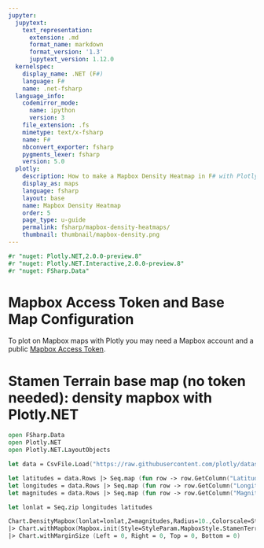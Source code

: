 ```yaml
---
jupyter:
  jupytext:
    text_representation:
      extension: .md
      format_name: markdown
      format_version: '1.3'
      jupytext_version: 1.12.0
  kernelspec:
    display_name: .NET (F#)
    language: F#
    name: .net-fsharp
  language_info:
    codemirror_mode:
      name: ipython
      version: 3
    file_extension: .fs
    mimetype: text/x-fsharp
    name: F#
    nbconvert_exporter: fsharp
    pygments_lexer: fsharp
    version: 5.0
  plotly:
    description: How to make a Mapbox Density Heatmap in F# with Plotly.
    display_as: maps
    language: fsharp
    layout: base
    name: Mapbox Density Heatmap
    order: 5
    page_type: u-guide
    permalink: fsharp/mapbox-density-heatmaps/
    thumbnail: thumbnail/mapbox-density.png
---
```


```fsharp dotnet_interactive={"language": "fsharp"}
#r "nuget: Plotly.NET,2.0.0-preview.8"
#r "nuget: Plotly.NET.Interactive,2.0.0-preview.8"
#r "nuget: FSharp.Data"
```

# Mapbox Access Token and Base Map Configuration
To plot on Mapbox maps with Plotly you may need a Mapbox account and a public <a href="https://www.mapbox.com/studio">Mapbox Access Token</a>.


# Stamen Terrain base map (no token needed): density mapbox with Plotly.NET

```fsharp dotnet_interactive={"language": "fsharp"}
open FSharp.Data
open Plotly.NET
open Plotly.NET.LayoutObjects

let data = CsvFile.Load("https://raw.githubusercontent.com/plotly/datasets/master/earthquakes-23k.csv")

let latitudes = data.Rows |> Seq.map (fun row -> row.GetColumn("Latitude"))
let longitudes = data.Rows |> Seq.map (fun row -> row.GetColumn("Longitude"))
let magnitudes = data.Rows |> Seq.map (fun row -> row.GetColumn("Magnitude"))

let lonlat = Seq.zip longitudes latitudes

Chart.DensityMapbox(lonlat=lonlat,Z=magnitudes,Radius=10.,Colorscale=StyleParam.Colorscale.Viridis)
|> Chart.withMapbox(Mapbox.init(Style=StyleParam.MapboxStyle.StamenTerrain))
|> Chart.withMarginSize (Left = 0, Right = 0, Top = 0, Bottom = 0)
```
